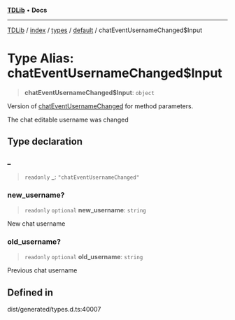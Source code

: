 [**TDLib**](../../../../../../README.md) • **Docs**

***

[TDLib](../../../../../../modules.md) / [index](../../../../../README.md) / [types](../../../README.md) / [default](../README.md) / chatEventUsernameChanged$Input

# Type Alias: chatEventUsernameChanged$Input

> **chatEventUsernameChanged$Input**: `object`

Version of [chatEventUsernameChanged](chatEventUsernameChanged.md) for method parameters.

The chat editable username was changed

## Type declaration

### \_

> `readonly` **\_**: `"chatEventUsernameChanged"`

### new\_username?

> `readonly` `optional` **new\_username**: `string`

New chat username

### old\_username?

> `readonly` `optional` **old\_username**: `string`

Previous chat username

## Defined in

dist/generated/types.d.ts:40007
